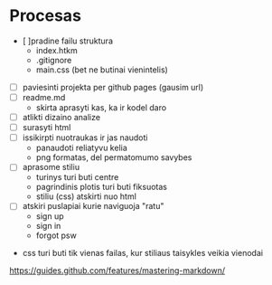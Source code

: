 # Procesas

- [ ]pradine failu struktura
    - index.htkm
    - .gitignore
    - main.css (bet ne butinai vienintelis)
- [ ] paviesinti projekta per github pages (gausim url)
- [ ] readme.md
    - skirta aprasyti kas, ka ir kodel daro
- [ ] atlikti dizaino analize
- [ ] surasyti html
- [ ] issikirpti nuotraukas ir jas naudoti
    - panaudoti reliatyvu kelia
    - png formatas, del permatomumo savybes
- [ ] aprasome stiliu
    - turinys turi buti centre
    - pagrindinis plotis turi buti fiksuotas
    - stiliu (css) atskirti nuo html
- [ ] atskiri puslapiai kurie naviguoja "ratu"
    - sign up
    - sign in
    - forgot psw
- css turi buti tik vienas failas, kur stiliaus taisykles veikia vienodai

https://guides.github.com/features/mastering-markdown/